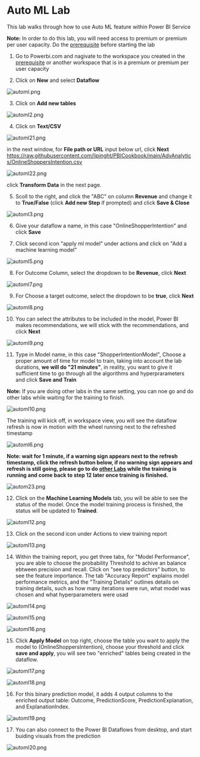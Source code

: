 # Auto ML Lab
This lab walks through how to use Auto ML feature within Power BI Service

**Note:** In order to do this lab, you will need access to premium or premium per user capacity. Do the [prerequisite](Prerequisite.md#provision-workspace) before starting the lab


1. Go to Powerbi.com and nagivate to the workspace you created in the [prerequisite](Prerequisite.md#provision-workspace) or another workspace that is in a premium or premium per user capacity

2. Click on **New** and select **Dataflow**

![automl.png](images/automl.png)

3. Click on **Add new tables** 

![automl2.png](images/automl2.png)

4. Click on **Text/CSV** 

![automl21.png](images/automl21.png)

in the next window, for **File path or URL** input below url, click **Next**
https://raw.githubusercontent.com/lipinght/PBICookbook/main/AdvAnalytics/OnlineShoppersIntention.csv
 
![automl22.png](images/automl22.png)

click **Transform Data** in the next page.

5. Scoll to the right, and click the "ABC" on column **Revenue** and change it to **True/False** (click **Add new Step** if prompted) and click **Save & Close**

![automl3.png](images/automl3.png)

6. Give your dataflow a name, in this case "OnlineShopperIntention" and click **Save**


7. Click second icon "apply ml model" under actions and click on "Add a machine learning model" 

![automl5.png](images/automl5.png)

8. For Outcome Column, select the dropdown to be **Revenue**, click **Next**

![automl7.png](images/automl7.png)

9. For Choose a target outcome, select the dropdown to be **true**, click **Next**

![automl8.png](images/automl8.png)

10. You can select the attributes to be included in the model, Power BI makes recommendations, we will stick with the recommendations, and click **Next**

![automl9.png](images/automl9.png)

11. Type in Model name, in this case "ShopperIntentionModel", Choose a proper amount of time for model to train, taking into account the lab durations, **we will do "21 minutes"**, in reality, you want to give it sufficient time to go through all the algorithms and hyperprarameters and click **Save and Train**

**Note:** If you are doing other labs in the same setting, you can noe go and do other labs while waiting for the training to finish.

![automl10.png](images/automl10.png)

The training will kick off, in workspace view, you will see the dataflow refresh is now in motion with the wheel running next to the refreshed timestamp

![automl6.png](images/automl6.png)

**Note: wait for 1 minute, if a warning sign appears next to the refresh timestamp, click the refresh button below, if no warning sign appears and refresh is still going, please go to do [other Labs](Labs.md) while the training is running and come back to step 12 later once training is finished.**

![autom23.png](images/automl23.png)

12. Click on the **Machine Learning Models** tab, you will be able to see the status of the model. Once the model training process is finished, the status will be updated to **Trained**.

![automl12.png](images/automl12.png)

13. Click on the second icon under Actions to view training report 


![automl13.png](images/automl13.png)

14. Within the training report, you get three tabs, for "Model Performance", you are able to choose the probability Threshold to achive an balance ebtween precision and recall. Click on "see top predictors" button, to see the feature importance. The tab "Accuracy Report" explains model performance metrics, and the "Training Details" outlines details on training details, such as how many iterations were run, what model was chosen and what hyperparameters were usad

![automl14.png](images/automl14.png)

![automl15.png](images/automl15.png)

![automl16.png](images/automl16.png)

15. Click **Apply Model** on top right, choose the table you want to apply the model to (OnlineShoppersIntention), choose your threshold and click **save and apply**, you will see two "enriched" tables being created in the dataflow.

![automl17.png](images/automl17.png)

![automl18.png](images/automl18.png)

16. For this binary prediction model, it adds 4 output columns to the enriched output table: Outcome, PredictionScore, PredictionExplanation, and ExplanationIndex. 

![automl19.png](images/automl19.png)

17. You can also connect to the Power BI Dataflows from desktop, and start buiding visuals from the prediction 

![automl20.png](images/automl20.png)
